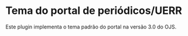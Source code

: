 # Tema do portal de periódicos/UERR

Este plugin implementa o tema padrão do portal na versão 3.0 do OJS.
